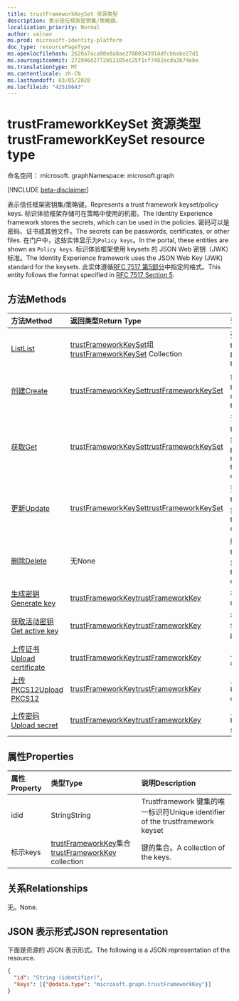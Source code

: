 ```yaml
---
title: trustFrameworkKeySet 资源类型
description: 表示信任框架密钥集/策略键。
localization_priority: Normal
author: valnav
ms.prod: microsoft-identity-platform
doc_type: resourcePageType
ms.openlocfilehash: 2620a7aca90e8a8ae27880343914dfcbbabe27d1
ms.sourcegitcommit: 272996d2772b51105ec25f1cf7482ecda3b74ebe
ms.translationtype: MT
ms.contentlocale: zh-CN
ms.lasthandoff: 03/05/2020
ms.locfileid: "42519643"
---
```

# <a name="trustframeworkkeyset-resource-type"></a><span data-ttu-id="8862a-103">trustFrameworkKeySet 资源类型</span><span class="sxs-lookup"><span data-stu-id="8862a-103">trustFrameworkKeySet resource type</span></span>

<span data-ttu-id="8862a-104">命名空间： microsoft. graph</span><span class="sxs-lookup"><span data-stu-id="8862a-104">Namespace: microsoft.graph</span></span>

[!INCLUDE [beta-disclaimer](../../includes/beta-disclaimer.md)]

<span data-ttu-id="8862a-105">表示信任框架密钥集/策略键。</span><span class="sxs-lookup"><span data-stu-id="8862a-105">Represents a trust framework keyset/policy keys.</span></span> <span data-ttu-id="8862a-106">标识体验框架存储可在策略中使用的机密。</span><span class="sxs-lookup"><span data-stu-id="8862a-106">The Identity Experience framework stores the secrets, which can be used in the policies.</span></span> <span data-ttu-id="8862a-107">密码可以是密码、证书或其他文件。</span><span class="sxs-lookup"><span data-stu-id="8862a-107">The secrets can be passwords, certificates, or other files.</span></span> <span data-ttu-id="8862a-108">在门户中，这些实体显示为`Policy keys`。</span><span class="sxs-lookup"><span data-stu-id="8862a-108">In the portal, these entities are shown as `Policy keys`.</span></span> <span data-ttu-id="8862a-109">标识体验框架使用 keysets 的 JSON Web 密钥（JWK）标准。</span><span class="sxs-lookup"><span data-stu-id="8862a-109">The Identity Experience framework uses the JSON Web Key (JWK) standard for the keysets.</span></span> <span data-ttu-id="8862a-110">此实体遵循[RFC 7517 第5部分](https://tools.ietf.org/html/rfc7517#section-5)中指定的格式。</span><span class="sxs-lookup"><span data-stu-id="8862a-110">This entity follows the format specified in [RFC 7517 Section 5](https://tools.ietf.org/html/rfc7517#section-5).</span></span>

## <a name="methods"></a><span data-ttu-id="8862a-111">方法</span><span class="sxs-lookup"><span data-stu-id="8862a-111">Methods</span></span>

| <span data-ttu-id="8862a-112">方法</span><span class="sxs-lookup"><span data-stu-id="8862a-112">Method</span></span>       | <span data-ttu-id="8862a-113">返回类型</span><span class="sxs-lookup"><span data-stu-id="8862a-113">Return Type</span></span> | <span data-ttu-id="8862a-114">说明</span><span class="sxs-lookup"><span data-stu-id="8862a-114">Description</span></span> |
|:-------------|:------------|:------------|
| [<span data-ttu-id="8862a-115">List</span><span class="sxs-lookup"><span data-stu-id="8862a-115">List</span></span>](../api/trustframework-list-keysets.md) | <span data-ttu-id="8862a-116">[trustFrameworkKeySet](trustframeworkkeyset.md)组</span><span class="sxs-lookup"><span data-stu-id="8862a-116">[trustFrameworkKeySet](trustframeworkkeyset.md) Collection</span></span> | <span data-ttu-id="8862a-117">列出 trustFrameworkKeySets。</span><span class="sxs-lookup"><span data-stu-id="8862a-117">List trustFrameworkKeySets.</span></span> |
| [<span data-ttu-id="8862a-118">创建</span><span class="sxs-lookup"><span data-stu-id="8862a-118">Create</span></span>](../api/trustframework-post-keysets.md) | [<span data-ttu-id="8862a-119">trustFrameworkKeySet</span><span class="sxs-lookup"><span data-stu-id="8862a-119">trustFrameworkKeySet</span></span>](trustframeworkkeyset.md) | <span data-ttu-id="8862a-120">创建 trustFrameworkKeySet。</span><span class="sxs-lookup"><span data-stu-id="8862a-120">Create  trustFrameworkKeySet.</span></span> |
| [<span data-ttu-id="8862a-121">获取</span><span class="sxs-lookup"><span data-stu-id="8862a-121">Get</span></span>](../api/trustframeworkkeyset-get.md) | [<span data-ttu-id="8862a-122">trustFrameworkKeySet</span><span class="sxs-lookup"><span data-stu-id="8862a-122">trustFrameworkKeySet</span></span>](trustframeworkkeyset.md) | <span data-ttu-id="8862a-123">读取 trustFrameworkKeySet 对象的属性和关系。</span><span class="sxs-lookup"><span data-stu-id="8862a-123">Read properties and relationships of trustFrameworkKeySet object.</span></span> |
| [<span data-ttu-id="8862a-124">更新</span><span class="sxs-lookup"><span data-stu-id="8862a-124">Update</span></span>](../api/trustframeworkkeyset-update.md) | [<span data-ttu-id="8862a-125">trustFrameworkKeySet</span><span class="sxs-lookup"><span data-stu-id="8862a-125">trustFrameworkKeySet</span></span>](trustframeworkkeyset.md) | <span data-ttu-id="8862a-126">更新 trustFrameworkKeySet 对象。</span><span class="sxs-lookup"><span data-stu-id="8862a-126">Update trustFrameworkKeySet object.</span></span> |
| [<span data-ttu-id="8862a-127">删除</span><span class="sxs-lookup"><span data-stu-id="8862a-127">Delete</span></span>](../api/trustframeworkkeyset-delete.md) | <span data-ttu-id="8862a-128">无</span><span class="sxs-lookup"><span data-stu-id="8862a-128">None</span></span> | <span data-ttu-id="8862a-129">删除 trustFrameworkKeySet 对象。</span><span class="sxs-lookup"><span data-stu-id="8862a-129">Delete trustFrameworkKeySet object.</span></span> |
|[<span data-ttu-id="8862a-130">生成密钥</span><span class="sxs-lookup"><span data-stu-id="8862a-130">Generate key</span></span>](../api/trustframeworkkeyset-generatekey.md)|[<span data-ttu-id="8862a-131">trustFrameworkKey</span><span class="sxs-lookup"><span data-stu-id="8862a-131">trustFrameworkKey</span></span>](trustframeworkkey.md)| <span data-ttu-id="8862a-132">在键集内生成密钥。</span><span class="sxs-lookup"><span data-stu-id="8862a-132">Generate a key in keyset.</span></span> |
|[<span data-ttu-id="8862a-133">获取活动密钥</span><span class="sxs-lookup"><span data-stu-id="8862a-133">Get active key</span></span>](../api/trustframeworkkeyset-getactivekey.md)|[<span data-ttu-id="8862a-134">trustFrameworkKey</span><span class="sxs-lookup"><span data-stu-id="8862a-134">trustFrameworkKey</span></span>](trustframeworkkey.md)| <span data-ttu-id="8862a-135">在键集中获取当前活动的密钥。</span><span class="sxs-lookup"><span data-stu-id="8862a-135">Get currently active key in the keyset.</span></span> |
|[<span data-ttu-id="8862a-136">上传证书</span><span class="sxs-lookup"><span data-stu-id="8862a-136">Upload certificate</span></span>](../api/trustframeworkkeyset-uploadcertificate.md)|[<span data-ttu-id="8862a-137">trustFrameworkKey</span><span class="sxs-lookup"><span data-stu-id="8862a-137">trustFrameworkKey</span></span>](trustframeworkkey.md)| <span data-ttu-id="8862a-138">上载 x.509 证书。</span><span class="sxs-lookup"><span data-stu-id="8862a-138">Upload a X.509 certificate.</span></span> |
|[<span data-ttu-id="8862a-139">上传 PKCS12</span><span class="sxs-lookup"><span data-stu-id="8862a-139">Upload PKCS12</span></span>](../api/trustframeworkkeyset-uploadpkcs12.md)|[<span data-ttu-id="8862a-140">trustFrameworkKey</span><span class="sxs-lookup"><span data-stu-id="8862a-140">trustFrameworkKey</span></span>](trustframeworkkey.md)| <span data-ttu-id="8862a-141">上载 PKCS12 格式证书。</span><span class="sxs-lookup"><span data-stu-id="8862a-141">Upload a PKCS12 format certificate.</span></span> |
|[<span data-ttu-id="8862a-142">上传密码</span><span class="sxs-lookup"><span data-stu-id="8862a-142">Upload secret</span></span>](../api/trustframeworkkeyset-uploadsecret.md)|[<span data-ttu-id="8862a-143">trustFrameworkKey</span><span class="sxs-lookup"><span data-stu-id="8862a-143">trustFrameworkKey</span></span>](trustframeworkkey.md)| <span data-ttu-id="8862a-144">上载基于字符串的机密。</span><span class="sxs-lookup"><span data-stu-id="8862a-144">Upload a string based secret.</span></span> |

## <a name="properties"></a><span data-ttu-id="8862a-145">属性</span><span class="sxs-lookup"><span data-stu-id="8862a-145">Properties</span></span>

| <span data-ttu-id="8862a-146">属性</span><span class="sxs-lookup"><span data-stu-id="8862a-146">Property</span></span>     | <span data-ttu-id="8862a-147">类型</span><span class="sxs-lookup"><span data-stu-id="8862a-147">Type</span></span>        | <span data-ttu-id="8862a-148">说明</span><span class="sxs-lookup"><span data-stu-id="8862a-148">Description</span></span> |
|:-------------|:------------|:------------|
|<span data-ttu-id="8862a-149">id</span><span class="sxs-lookup"><span data-stu-id="8862a-149">id</span></span>|<span data-ttu-id="8862a-150">String</span><span class="sxs-lookup"><span data-stu-id="8862a-150">String</span></span>| <span data-ttu-id="8862a-151">Trustframework 键集的唯一标识符</span><span class="sxs-lookup"><span data-stu-id="8862a-151">Unique identifier of the trustframework keyset</span></span> |
|<span data-ttu-id="8862a-152">标示</span><span class="sxs-lookup"><span data-stu-id="8862a-152">keys</span></span>|<span data-ttu-id="8862a-153">[trustFrameworkKey](trustframeworkkey.md)集合</span><span class="sxs-lookup"><span data-stu-id="8862a-153">[trustFrameworkKey](trustframeworkkey.md) collection</span></span>| <span data-ttu-id="8862a-154">键的集合。</span><span class="sxs-lookup"><span data-stu-id="8862a-154">A collection of the keys.</span></span> |

## <a name="relationships"></a><span data-ttu-id="8862a-155">关系</span><span class="sxs-lookup"><span data-stu-id="8862a-155">Relationships</span></span>

<span data-ttu-id="8862a-156">无。</span><span class="sxs-lookup"><span data-stu-id="8862a-156">None.</span></span>

## <a name="json-representation"></a><span data-ttu-id="8862a-157">JSON 表示形式</span><span class="sxs-lookup"><span data-stu-id="8862a-157">JSON representation</span></span>

<span data-ttu-id="8862a-158">下面是资源的 JSON 表示形式。</span><span class="sxs-lookup"><span data-stu-id="8862a-158">The following is a JSON representation of the resource.</span></span>

<!-- {
  "blockType": "resource",
  "optionalProperties": [

  ],
  "@odata.type": "microsoft.graph.trustFrameworkKeySet",
  "baseType": "",
  "keyProperty": "id"
}-->

```json
{
  "id": "String (identifier)",
  "keys": [{"@odata.type": "microsoft.graph.trustFrameworkKey"}]
}
```

<!-- uuid: 16cd6b66-4b1a-43a1-adaf-3a886856ed98
2019-02-04 14:57:30 UTC -->
<!-- {
  "type": "#page.annotation",
  "description": "trustFrameworkKeySet resource",
  "keywords": "",
  "section": "documentation",
  "tocPath": ""
}-->
